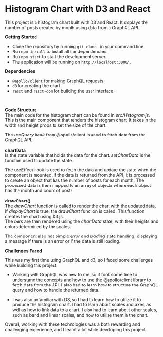 # Histogram Chart with D3 and React

This project is a histogram chart built with D3 and React. It displays the number of posts created by month using data from a GraphQL API.

**Getting Started**

* Clone the repository by running `git clone ` in your command line.
* Run `npm install` to install all the dependencies.
* Run `npm start` to start the development server.
* The application will be running on `http://localhost:3000/.`

**Dependencies**

* `@apollo/client` for making GraphQL requests.
* `d3` for creating the chart.
* `react` and `react-dom` for 
building the user interface.

<br>

**Code Structure**
<br>
The main code for the histogram chart can be found in *src/Histogram.js.*
<br>
This is the main component that renders the histogram chart. It takes in the width and height props to set the size of the chart.

The *useQuery hook* from @apollo/client is used to fetch data from the GraphQL API.
<br>
<br>
**chartData** 
<br>
Is the state variable that holds the data for the chart. *setChartData* is the function used to update the state.

The useEffect hook is used to fetch the data and update the state when the component is mounted.
If the data is returned from the API, it is processed to create an object that has the number of posts for each month.
The processed data is then mapped to an array of objects where each object has the month and count of posts.
<br>
<br>
**drawChart()**
<br>
The *drawChart* function is called to render the chart with the updated data.
<br>
If *displayChart* is true, the *drawChart* function is called. This function creates the chart using D3.js.
<br>
The *bars* are then rendered using the *chartData* state, with their heights and colors determined by the scales.

The component also has simple *error* and *loading* state handling, displaying a message if there is an error or if the data is still loading.


**Challenges Faced**

This was my first time using GraphQL and d3, so I faced some challenges while building this project.

* Working with GraphQL was new to me, so it took some time to understand the concepts and how to use the @apollo/client library to fetch data from the API. I also had to learn how to structure the GraphQL query and how to handle the returned data.

* I was also unfamiliar with D3, so I had to learn how to utilize it to produce the histogram chart. I had to learn about scales and axes, as well as how to link data to a chart. I also had to learn about other scales, such as band and linear scales, and how to utilize them in the chart.

Overall, working with these technologies was a both rewarding and challenging experience, and I learnt a lot while developing this project.